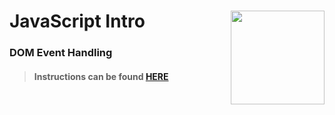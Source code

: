 # JavaScript Intro <img align="right" src="https://github.com/Learning-Fuze/prototypes_C9.17/blob/assets/assets/images/logos/LF_LOGO.png?raw=true" width="150">
### DOM Event Handling

>#### Instructions can be found <a href="http://learning-fuze.github.io/prototypes_C9.17/#/JS-DOM-Events" target="_blank">HERE</a>